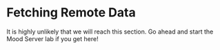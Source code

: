 # Fetching Remote Data

It is highly unlikely that we will reach this section. Go ahead and start the Mood Server lab if you get here!
